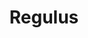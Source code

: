 ---
title: Regulus
isbn: 9780156014045
language: Llatí
translator: Augusto Haury
year: 2001
place: Orlando (FL), Estats Units
bought: París, França
brought_by: Pares
---